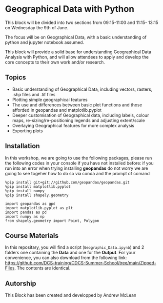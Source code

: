 # Geographical Data with Python 
This block will be divided into two sections from 09:15-11:00 and 11:15-	13:15 on Wednesday the 9th of June.  

The focus will be on Geographical Data, with a basic understanding of python and jupyter notebook assumed.

This block will provide a solid base for understanding Geographical Data Analysis with Python, and will allow attendees to apply and develop the core concepts to their own work and/or research.

## Topics
* Basic understanding of Geographical Data, including vectors, rasters, .shp files and .tif files 
* Plotting simple geographical features 
* The use and differences between basic plot functions and those afforded in geopandas and matplotlib.pyplot 
* Deeper customisation of Geographical data, including labels, colour maps, re-sizing/re-positioning legends and adjusting extent/scale 
* Overlaying Geographical features for more complex analysis 
* Exporting plots 

## Installation
In this workshop, we are going to use the following packages, please run the following codes in your console if you have not installed before:
if you run into an error when trying installing **geopandas** do not worry we are going to see togeher how to do so via conda and the prompt of comand

```
%pip install git+git://github.com/geopandas/geopandas.git
%pip install matplotlib.pyplot
%pip install numpy
%pip install shapely.geometry

import geopandas as gpd
import matplotlib.pyplot as plt
import pandas as pd
import numpy as np
from shapely.geometry import Point, Polygon
```

## Course Materials
In this repositary, you will find a  script (`Geographic_Data.ipynb`) and 2 folders one containing the **Data** and one for the **Output**. For your convenience, you can also download from the following link: https://github.com/DCS-training/CDCS-Summer-School/tree/main/Zipped-Files. The contents are identical.



## Autorship
This Block has been created and developped by Andrew McLean 
